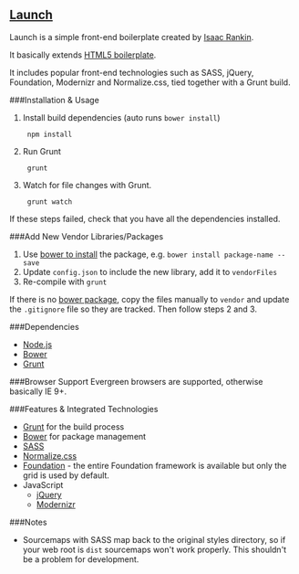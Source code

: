 ## [Launch](https://github.com/isaacwebfix/launch)

Launch is a simple front-end boilerplate created by [Isaac Rankin](http://isaacrankin.com/).

It basically extends [HTML5 boilerplate](https://html5boilerplate.com/).

It includes popular front-end technologies such as SASS, jQuery, Foundation, Modernizr and Normalize.css, tied together with a Grunt build.

###Installation & Usage

1. Install build dependencies (auto runs `bower install`)

		npm install

2. Run Grunt

		grunt

4. Watch for file changes with Grunt.

		grunt watch

If these steps failed, check that you have all the dependencies installed.

###Add New Vendor Libraries/Packages

1. Use [bower to install](http://bower.io/#install-packages) the package, e.g. `bower install package-name --save`
2. Update `config.json` to include the new library, add it to `vendorFiles`
3. Re-compile with `grunt`

If there is no [bower package](http://bower.io/search/), copy the files manually to `vendor` and update the `.gitignore` file so they are tracked. Then follow steps 2 and 3.

###Dependencies

* [Node.js](http://nodejs.org/)
* [Bower](http://bower.io/)
* [Grunt](http://gruntjs.com/)

###Browser Support
Evergreen browsers are supported, otherwise basically IE 9+.

###Features & Integrated Technologies

-   [Grunt](http://gruntjs.com/) for the build process
-   [Bower](http://bower.io/) for package management
-   [SASS](http://sass-lang.com/)
-   [Normalize.css](http://necolas.github.io/normalize.css/)
-   [Foundation](http://foundation.zurb.com/docs/components/grid.html) - the entire Foundation framework is available but only the grid is used by default.
-   JavaScript
	-   [jQuery](http://jquery.com/)
	-   [Modernizr](http://modernizr.com/)

###Notes

- Sourcemaps with SASS map back to the original styles directory, so if your web root is `dist` sourcemaps won't work properly. This shouldn't be a problem for development.